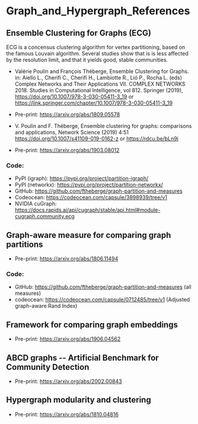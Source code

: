 # Graph_and_Hypergraph_References

## Ensemble Clustering for Graphs (ECG)

ECG is a concensus clustering algorithm for vertex partitioning, based on the famous Louvain algorithm. Several studies show that is is less affected by the resolution limit, and that it yields good, stable communities.

* Valérie Poulin and François Théberge, Ensemble Clustering for Graphs. in: Aiello L., Cherifi C., Cherifi H., Lambiotte R., Lió P., Rocha L. (eds) Complex Networks and Their Applications VII. COMPLEX NETWORKS 2018. Studies in Computational Intelligence, vol 812. Springer (2019), https://doi.org/10.1007/978-3-030-05411-3_19 or https://link.springer.com/chapter/10.1007/978-3-030-05411-3_19 

* Pre-print: https://arxiv.org/abs/1809.05578

* V. Poulin and F. Théberge, Ensemble clustering for graphs: comparisons and applications, Network Science (2019) 4:51 https://doi.org/10.1007/s41109-019-0162-z or https://rdcu.be/bLn9i

* Pre-print: https://arxiv.org/abs/1903.08012

### Code: 

* PyPI (igraph): https://pypi.org/project/partition-igraph/
* PyPI (networkx): https://pypi.org/project/partition-networkx/
* GitHub: https://github.com/ftheberge/graph-partition-and-measures
* Codeocean: https://codeocean.com/capsule/3898939/tree/v1
* NVIDIA cuGraph: https://docs.rapids.ai/api/cugraph/stable/api.html#module-cugraph.community.ecg

## Graph-aware measure for comparing graph partitions

* Pre-print: https://arxiv.org/abs/1806.11494

### Code:

* GitHub: https://github.com/ftheberge/graph-partition-and-measures (all measures)
* codeocean: https://codeocean.com/capsule/0712485/tree/v1 (Adjusted graph-aware Rand Index)


## Framework for comparing graph embeddings

* Pre-print: https://arxiv.org/abs/1906.04562

## ABCD graphs -- Artificial Benchmark for Community Detection

* Pre-print: https://arxiv.org/abs/2002.00843

## Hypergraph modularity and clustering

* Pre-print: https://arxiv.org/abs/1810.04816

